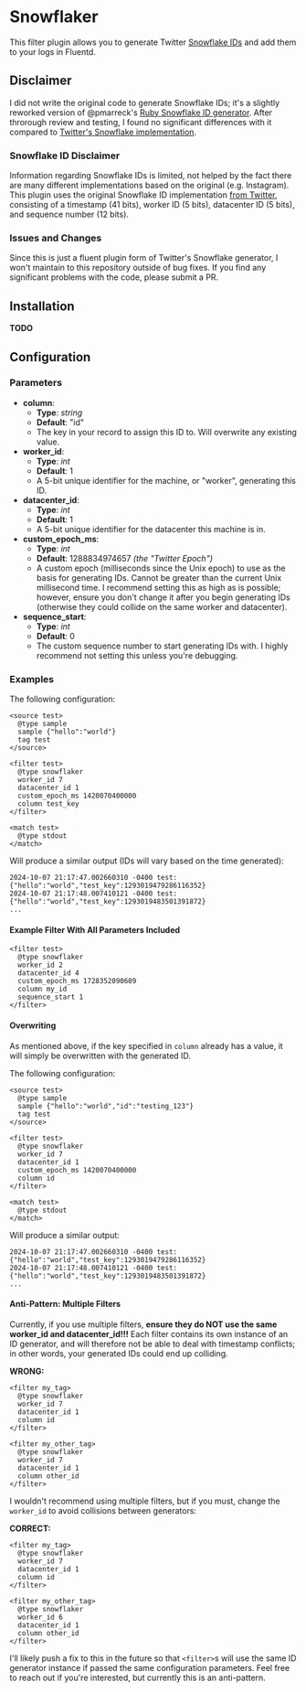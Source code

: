 # Snowflaker

This filter plugin allows you to generate Twitter [Snowflake IDs](https://en.wikipedia.org/wiki/Snowflake_ID) and add them to your logs in Fluentd. 

## Disclaimer

I did not write the original code to generate Snowflake IDs; it's a slightly reworked version of @pmarreck's [Ruby Snowflake ID generator](https://gist.github.com/pmarreck/8049971). After throrough review and testing, I found no significant differences with it compared to [Twitter's Snowflake implementation](https://github.com/twitter-archive/snowflake/tree/snowflake-2010). 

### Snowflake ID Disclaimer

Information regarding Snowflake IDs is limited, not helped by the fact there are many different implementations based on the original (e.g. Instagram). This plugin uses the original Snowflake ID implementation [from Twitter](https://github.com/twitter-archive/snowflake/blob/snowflake-2010/src/main/scala/com/twitter/service/snowflake/IdWorker.scala), consisting of a timestamp (41 bits), worker ID (5 bits), datacenter ID (5 bits), and sequence number (12 bits).

### Issues and Changes

Since this is just a fluent plugin form of Twitter's Snowflake generator, I won't maintain to this repository outside of bug fixes. If you find any significant problems with the code, please submit a PR.

## Installation

**TODO**

## Configuration

### Parameters
- **column**:
  - **Type**: *string*
  - **Default**: "id"
  - The key in your record to assign this ID to. Will overwrite any existing value. 
- **worker_id**:
  - **Type**: *int*
  - **Default**: 1
  - A 5-bit unique identifier for the machine, or "worker", generating this ID. 
- **datacenter_id**:
  - **Type**: *int*
  - **Default**: 1
  - A 5-bit unique identifier for the datacenter this machine is in.
- **custom_epoch_ms**:
  - **Type**: *int*
  - **Default**: 1288834974657 *(the "Twitter Epoch")*
  - A custom epoch (milliseconds since the Unix epoch) to use as the basis for generating IDs. Cannot be greater than the current Unix millisecond time. I recommend setting this as high as is possible; however, ensure you don't change it after you begin generating IDs (otherwise they could collide on the same worker and datacenter).
- **sequence_start**:
  - **Type**: *int*
  - **Default**: 0
  - The custom sequence number to start generating IDs with. I highly recommend not setting this unless you're debugging.

### Examples 

The following configuration:

```
<source test>
  @type sample
  sample {"hello":"world"}
  tag test
</source>

<filter test>
  @type snowflaker
  worker_id 7
  datacenter_id 1
  custom_epoch_ms 1420070400000
  column test_key
</filter>

<match test>
  @type stdout
</match>  
```

Will produce a similar output (IDs will vary based on the time generated): 

```
2024-10-07 21:17:47.002660310 -0400 test: {"hello":"world","test_key":1293019479286116352}
2024-10-07 21:17:48.007410121 -0400 test: {"hello":"world","test_key":1293019483501391872}
...
```

#### Example Filter With All Parameters Included

```
<filter test>
  @type snowflaker
  worker_id 2
  datacenter_id 4
  custom_epoch_ms 1728352090609
  column my_id
  sequence_start 1
</filter>
```

#### Overwriting

As mentioned above, if the key specified in `column` already has a value, it will simply be overwritten with the generated ID.

The following configuration:

```
<source test>
  @type sample
  sample {"hello":"world","id":"testing_123"}
  tag test
</source>

<filter test>
  @type snowflaker
  worker_id 7
  datacenter_id 1
  custom_epoch_ms 1420070400000
  column id
</filter>

<match test>
  @type stdout
</match>  
```

Will produce a similar output:

```
2024-10-07 21:17:47.002660310 -0400 test: {"hello":"world","test_key":1293019479286116352}
2024-10-07 21:17:48.007410121 -0400 test: {"hello":"world","test_key":1293019483501391872}
...
```

#### Anti-Pattern: Multiple Filters

Currently, if you use multiple filters, **ensure they do NOT use the same worker_id and datacenter_id!!!** Each filter contains its own instance of an ID generator, and will therefore not be able to deal with timestamp conflicts; in other words, your generated IDs could end up colliding. 

**WRONG:**
```
<filter my_tag>
  @type snowflaker
  worker_id 7
  datacenter_id 1
  column id
</filter>

<filter my_other_tag>
  @type snowflaker
  worker_id 7
  datacenter_id 1
  column other_id
</filter>
```

I wouldn't recommend using multiple filters, but if you must, change the `worker_id` to avoid collisions between generators:

**CORRECT:**
```
<filter my_tag>
  @type snowflaker
  worker_id 7
  datacenter_id 1
  column id
</filter>

<filter my_other_tag>
  @type snowflaker
  worker_id 6
  datacenter_id 1
  column other_id
</filter>
```

I'll likely push a fix to this in the future so that `<filter>`s will use the same ID generator instance if passed the same configuration parameters. Feel free to reach out if you're interested, but currently this is an anti-pattern.

